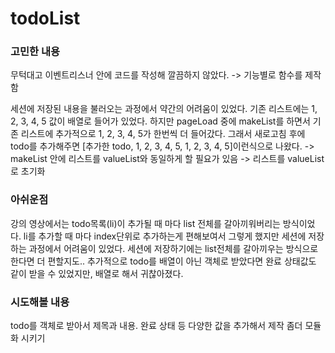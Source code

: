 # todoList

### 고민한 내용

무턱대고 이벤트리스너 안에 코드를 작성해 깔끔하지 않았다.
-> 기능별로 함수를 제작함

세션에 저장된 내용을 불러오는 과정에서 약간의 어려움이 있었다.
기존 리스트에는 1, 2, 3, 4, 5 값이 배열로 들어가 있었다.
하지만 pageLoad 중에 makeList를 하면서 기존 리스트에 추가적으로 1, 2, 3, 4, 5가 한번씩 더 들어갔다.
그래서 새로고침 후에 todo를 추가해주면 [추가한 todo, 1, 2, 3, 4, 5, 1, 2, 3, 4, 5]이런식으로 나왔다.
-> makeList 안에 리스트를 valueList와 동일하게 할 필요가 있음
-> 리스트를 valueList로 초기화

### 아쉬운점

강의 영상에서는 todo목록(li)이 추가될 때 마다 list 전체를 갈아끼워버리는 방식이었다.
li를 추가할 때 마다 index단위로 추가하는게 편해보여서 그렇게 했지만 세션에 저장하는 과정에서 어려움이 있었다.
세션에 저장하기에는 list전체를 갈아끼우는 방식으로 한다면 더 편할지도..
추가적으로 todo를 배열이 아닌 객체로 받았다면 완료 상태값도 같이 받을 수 있었지만, 배열로 해서 귀찮아졌다.

### 시도해볼 내용

todo를 객체로 받아서 제목과 내용. 완료 상태 등 다양한 값을 추가해서 제작
좀더 모듈화 시키기
